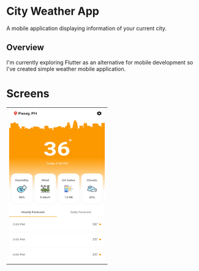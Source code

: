 # City Weather App

A mobile application displaying information of your current city.

## Overview

I'm currently exploring Flutter as an alternative for mobile development so I've created simple weather mobile application.

# Screens

<table>
    <tr>
        <td>
            <img width="250px" height="400px" src="https://github.com/amonoyflow/city_weather/blob/master/assets/markdown/home.png">
        </td>
    </tr>
</table>